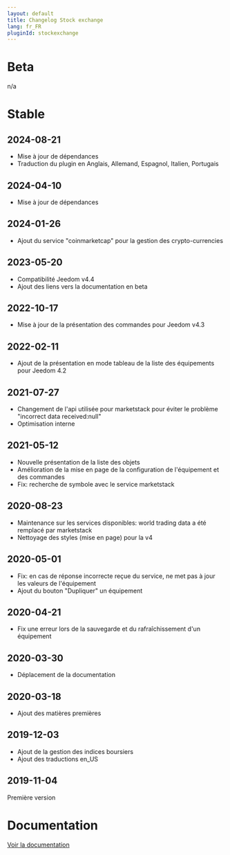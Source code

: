 ```yaml
---
layout: default
title: Changelog Stock exchange
lang: fr_FR
pluginId: stockexchange
---
```


# Beta

n/a

# Stable

## 2024-08-21

- Mise à jour de dépendances
- Traduction du plugin en Anglais, Allemand, Espagnol, Italien, Portugais

## 2024-04-10

- Mise à jour de dépendances

## 2024-01-26

- Ajout du service "coinmarketcap" pour la gestion des crypto-currencies

## 2023-05-20

- Compatibilité Jeedom v4.4
- Ajout des liens vers la documentation en beta

## 2022-10-17

- Mise à jour de la présentation des commandes pour Jeedom v4.3

## 2022-02-11

- Ajout de la présentation en mode tableau de la liste des équipements pour Jeedom 4.2

## 2021-07-27

- Changement de l'api utilisée pour marketstack pour éviter le problème "incorrect data received:null"
- Optimisation interne

## 2021-05-12

- Nouvelle présentation de la liste des objets
- Amélioration de la mise en page de la configuration de l'équipement et des commandes
- Fix: recherche de symbole avec le service marketstack

## 2020-08-23

- Maintenance sur les services disponibles: world trading data a été remplacé par marketstack
- Nettoyage des styles (mise en page) pour la v4

## 2020-05-01

- Fix: en cas de réponse incorrecte reçue du service, ne met pas à jour les valeurs de l'équipement
- Ajout du bouton "Dupliquer" un équipement

## 2020-04-21

- Fix une erreur lors de la sauvegarde et du rafraîchissement d'un équipement

## 2020-03-30

- Déplacement de la documentation

## 2020-03-18

- Ajout des matières premières

## 2019-12-03

- Ajout de la gestion des indices boursiers
- Ajout des traductions en_US

## 2019-11-04

Première version

# Documentation

[Voir la documentation]({{site.baseurl}}/{{page.pluginId}}/{{page.lang}})
